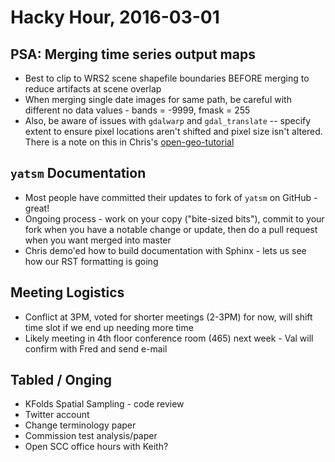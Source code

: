 # Hacky Hour, 2016-03-01

## PSA: Merging time series output maps
* Best to clip to WRS2 scene shapefile boundaries BEFORE merging to reduce artifacts at scene overlap
* When merging single date images for same path, be careful with different no data values - bands = -9999, fmask = 255
* Also, be aware of issues with `gdalwarp` and `gdal_translate` -- specify extent to ensure pixel locations aren't shifted and pixel size isn't altered. There is a note on this in Chris's [open-geo-tutorial](https://github.com/ceholden/open-geo-tutorial)

## `yatsm` Documentation
* Most people have committed their updates to fork of `yatsm` on GitHub - great!
* Ongoing process - work on your copy ("bite-sized bits"), commit to your fork when you have a notable change or update, then do a pull request when you want merged into master
* Chris demo'ed how to build documentation with Sphinx - lets us see how our RST formatting is going

## Meeting Logistics
* Conflict at 3PM, voted for shorter meetings (2-3PM) for now, will shift time slot if we end up needing more time
* Likely meeting in 4th floor conference room (465) next week - Val will confirm with Fred and send e-mail

## Tabled / Onging
* KFolds Spatial Sampling - code review
* Twitter account
* Change terminology paper
* Commission test analysis/paper
* Open SCC office hours with Keith?
